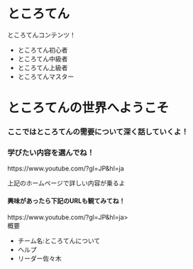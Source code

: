 <div  class="header">
         <h1>ところてん</h1>
       <div  class="header-logo">ところてんコンテンツ！</div>
       <div class=header-list">
            <ul>
              <li>ところてん初心者</li>
              <li>ところてん中級者</li>                
              <li>ところてん上級者</li>
              <li>ところてんマスター</li>
                              </ul>
             
</div>
<div class="main">
<div class="copy-container">
         <h1>ところてんの世界へようこそ</h1>
         <h3>ここではところてんの需要について深く話していくよ！</h3>
</div>
<div class="contents">
         <h3>学びたい内容を選んでね！</div>
<div class="contents-item">
         <img class=<a>https://www.youtube.com/?gl=JP&hl=ja</a>
         <p>上記のホームページで詳しい内容が乗るよ</p>
</div>
<div class="contact-form">
         <h4>興味があったら下記のURLも観てみてね！</h4>
         <img class=<a>https://www.youtube.com/?gl=JP&hl=ja</a>>
</div>
</div>
<div class="footer">
       <div class="footer-logo">概要</div>
       <div class="footer-list">
            <ul>
                   <li>チーム名:ところてんについて</li>
                   <li>ヘルプ</li>
                   <li>リーダー佐々木</li>
            </ul>
</div>
